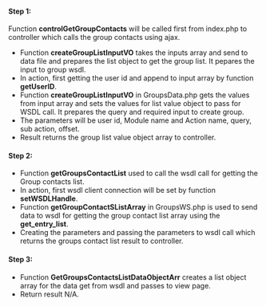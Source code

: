 #### Step 1:

Function **controlGetGroupContacts** will be called first from index.php to controller which calls the group contacts using ajax.

- Function **createGroupListInputVO** takes the inputs array and send to data file and prepares the list object to get the group list. It pepares the input to group wsdl.
- In action, first getting the user id and append to input array by function **getUserID**.
- Function **createGroupListInputVO** in GroupsData.php gets the values from input array and sets the values for list value object to pass for WSDL call. It prepares the query and required input to create group.
- The parameters will be user id, Module name and Action name, query, sub action, offset.
- Result returns the group list value object array to controller.


#### Step 2:

- Function **getGroupsContactList** used to call the wsdl call for getting the Group contacts list.
- In action, first wsdl client connection will be set by function **setWSDLHandle**.
- Function **getGroupContactSListArray** in GroupsWS.php is used to send data to wsdl for getting the group contact list array using the **get_entry_list**.
- Creating the parameters and passing the parameters to wsdl call which returns the groups contact list result to controller.


#### Step 3:

- Function **GetGroupsContactsListDataObjectArr** creates a list object array for the data get from wsdl and passes to view page.
- Return result N/A.
